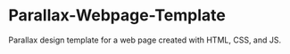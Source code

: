# Parallax-Webpage-Template
Parallax design template for a web page created with HTML, CSS, and JS.
